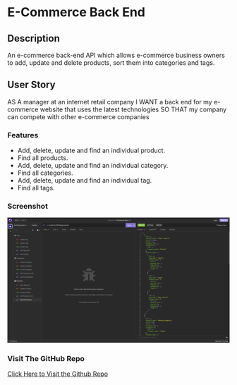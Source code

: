# E-Commerce Back End

## Description

An e-commerce back-end API which allows e-commerce business owners to add, update and delete products, sort them into categories and tags.

## User Story
AS A manager at an internet retail company
I WANT a back end for my e-commerce website that uses the latest technologies
SO THAT my company can compete with other e-commerce companies

### Features
- Add, delete, update and find an individual product.
- Find all products.
- Add, delete, update and find an individual category.
- Find all categories.
- Add, delete, update and find an individual tag.
- Find all tags.

### Screenshot
![Screenshot](/assets/screenshot.png)

### Visit The GitHub Repo
[Click Here to Visit the Github Repo](https://github.com/cherry-aisha/week-13-e-commerce-back-end)